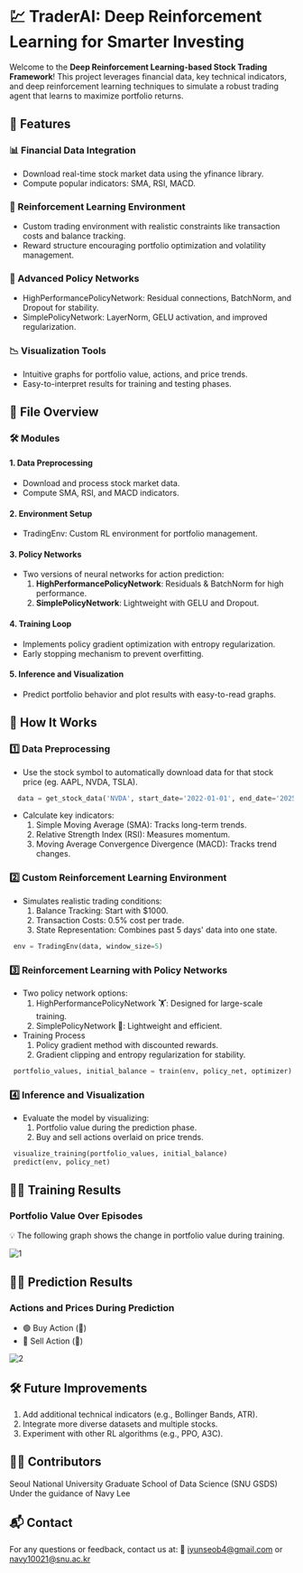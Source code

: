 # 💹 TraderAI: Deep Reinforcement Learning for Smarter Investing

Welcome to the **Deep Reinforcement Learning-based Stock Trading Framework**! 
This project leverages financial data, key technical indicators, and deep reinforcement learning techniques to simulate a robust trading agent that learns to maximize portfolio returns.

## 🌟 Features

### 📊 Financial Data Integration

  - Download real-time stock market data using the yfinance library.
  - Compute popular indicators: SMA, RSI, MACD.

### 🤖 Reinforcement Learning Environment
  - Custom trading environment with realistic constraints like transaction costs and balance tracking.
  - Reward structure encouraging portfolio optimization and volatility management.

### 🧠 Advanced Policy Networks
  - HighPerformancePolicyNetwork: Residual connections, BatchNorm, and Dropout for stability.
  - SimplePolicyNetwork: LayerNorm, GELU activation, and improved regularization.

### 📉 Visualization Tools
  - Intuitive graphs for portfolio value, actions, and price trends.
  - Easy-to-interpret results for training and testing phases.


## 📂 File Overview
### 🛠️ Modules
#### 1. Data Preprocessing
  - Download and process stock market data.
  - Compute SMA, RSI, and MACD indicators.

#### 2. Environment Setup
  - TradingEnv: Custom RL environment for portfolio management.

#### 3. Policy Networks

  - Two versions of neural networks for action prediction:
    1) **HighPerformancePolicyNetwork**: Residuals & BatchNorm for high performance.
    2) **SimplePolicyNetwork**: Lightweight with GELU and Dropout.

#### 4. Training Loop
  - Implements policy gradient optimization with entropy regularization.
  - Early stopping mechanism to prevent overfitting.

#### 5. Inference and Visualization
  - Predict portfolio behavior and plot results with easy-to-read graphs.


## 🚀 How It Works
### 1️⃣ Data Preprocessing
  - Use the stock symbol to automatically download data for that stock price (eg. AAPL, NVDA, TSLA).
 ```python
   data = get_stock_data('NVDA', start_date='2022-01-01', end_date='2025-01-01')
   ```
  - Calculate key indicators:
    1) Simple Moving Average (SMA): Tracks long-term trends.
    2) Relative Strength Index (RSI): Measures momentum.
    3) Moving Average Convergence Divergence (MACD): Tracks trend changes.
      
### 2️⃣ Custom Reinforcement Learning Environment
  - Simulates realistic trading conditions:
    1) Balance Tracking: Start with $1000.
    2) Transaction Costs: 0.5% cost per trade.
    3) State Representation: Combines past 5 days' data into one state.
  ```python
   env = TradingEnv(data, window_size=5)
   ```

### 3️⃣ Reinforcement Learning with Policy Networks
  - Two policy network options:
    1) HighPerformancePolicyNetwork 🏋️: Designed for large-scale training.
    2) SimplePolicyNetwork 🎯: Lightweight and efficient.
  - Training Process
    1) Policy gradient method with discounted rewards.
    2) Gradient clipping and entropy regularization for stability.
  ```python
   portfolio_values, initial_balance = train(env, policy_net, optimizer)
   ```

### 4️⃣ Inference and Visualization
  - Evaluate the model by visualizing:
    1) Portfolio value during the prediction phase.
    2) Buy and sell actions overlaid on price trends.
  ```python
   visualize_training(portfolio_values, initial_balance)
   predict(env, policy_net)
   ```


## 🏋️‍♂️ Training Results
### Portfolio Value Over Episodes
💡 The following graph shows the change in portfolio value during training.

![1](https://github.com/user-attachments/assets/dbcff93b-c20c-4617-977a-8fc21b4427f3)

## 🕵️‍♂️ Prediction Results

### Actions and Prices During Prediction
  - 🟢 Buy Action (🔼)
  - 🔴 Sell Action (🔽)

![2](https://github.com/user-attachments/assets/886744b4-3c5e-4ea0-b910-b52ef8e0ea12)


## 🛠️ Future Improvements
  1) Add additional technical indicators (e.g., Bollinger Bands, ATR).
  2) Integrate more diverse datasets and multiple stocks.
  3) Experiment with other RL algorithms (e.g., PPO, A3C).
   
## 👨‍💻 Contributors
Seoul National University Graduate School of Data Science (SNU GSDS)
Under the guidance of Navy Lee

## 📬 Contact
For any questions or feedback, contact us at:
📧 iyunseob4@gmail.com or navy10021@snu.ac.kr
